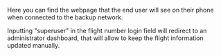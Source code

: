 Here you can find the webpage that the end user will see on their phone when connected to the backup network.

Inputting "superuser" in the flight number login field will redirect to an administrator dashboard, that will allow to keep the flight information updated manually.